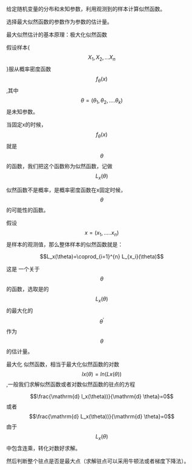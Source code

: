 给定随机变量的分布和未知参数，利用观测到的样本计算似然函数。

选择最大似然函数的参数作为参数的估计量。

最大似然估计的基本原理：极大化似然函数

假设样本{$$X_1,X_2,...X_n$$}服从概率密度函数$$f_\theta(x)$$,其中$$\theta=(\theta_1,\theta_2,....\theta_k)$$是未知参数。

当固定x的时候，$$f_\theta(x)$$就是$$\theta$$的函数，我们把这个函数称为似然函数，记做$$L_x(\theta)$$

似然函数不是概率，是概率密度函数在x固定时候，$$\theta$$的可能性的函数。

假设$$x = (x_1,.....x_n)$$是样本的观测值，那么整体样本的似然函数就是：

$$L_x(\theta)=\coprod_{i=1}^{n} L_{x_i}(\theta)$$

这是 一个关于$$\theta$$的函数，选取是的$$L_x(\theta)$$的最大化的$$\theta^{'}$$作为$$\theta$$的估计量。

最大化 似然函数，相当于最大化似然函数的对数$$lx(\theta)=ln(Lx(\theta))$$,一般我们求解似然函数或者对数似然函数的驻点的方程

$$\frac{\mathrm{d} l_x(\theta))}{\mathrm{d} \theta}=0$$或者$$\frac{\mathrm{d} L_x(\theta))}{\mathrm{d} \theta}=0$$ 由于$$L_x(\theta)$$中包含连乘，转化对数好求解。

然后判断整个驻点是否是最大点（求解驻点可以采用牛顿法或者梯度下降法）。

